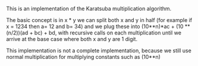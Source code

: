 This is an implementation of the Karatsuba multiplication algorithm.

The basic concept is in x * y we can split both x and y in half
(for example if x = 1234 then a= 12 and b= 34) and we plug these into
(10**n)*ac + (10 ** (n/2))(ad + bc) + bd, with recursive calls on each
multiplication until we arrive at the base case where both x and y are
1 digit. 

This implementation is not a complete implementation, because 
we still use normal multiplication for multiplying constants such as (10**n)
